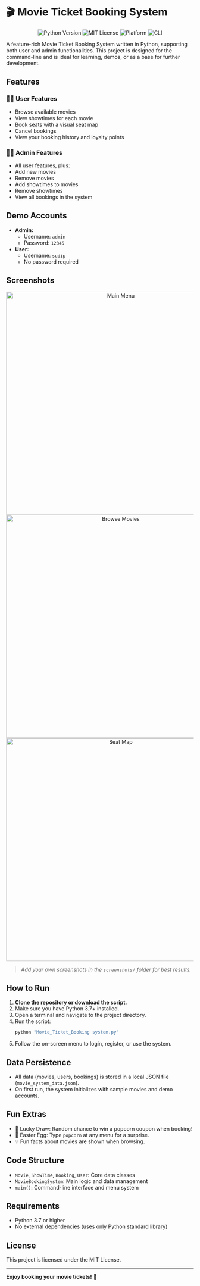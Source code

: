 # 🎬 Movie Ticket Booking System

<p align="center">
  <img src="https://img.shields.io/badge/Python-3.7%2B-blue.svg" alt="Python Version">
  <img src="https://img.shields.io/badge/License-MIT-green.svg" alt="MIT License">
  <img src="https://img.shields.io/badge/Platform-Windows%20%7C%20Linux%20%7C%20MacOS-lightgrey" alt="Platform">
  <img src="https://img.shields.io/badge/CLI-Application-orange" alt="CLI">
</p>

A feature-rich Movie Ticket Booking System written in Python, supporting both user and admin functionalities. This project is designed for the command-line and is ideal for learning, demos, or as a base for further development.

## Features

### 🧑‍💼 User Features
- Browse available movies
- View showtimes for each movie
- Book seats with a visual seat map
- Cancel bookings
- View your booking history and loyalty points

### 👩‍💼 Admin Features
- All user features, plus:
- Add new movies
- Remove movies
- Add showtimes to movies
- Remove showtimes
- View all bookings in the system

## Demo Accounts
- **Admin:**
  - Username: `admin`
  - Password: `12345`
- **User:**
  - Username: `sudip`
  - No password required

## Screenshots

<p align="center">
  <img src="screenshots/main_menu.png" alt="Main Menu" width="600">
  <br>
  <img src="screenshots/browse_movies.png" alt="Browse Movies" width="600">
  <br>
  <img src="screenshots/seat_map.png" alt="Seat Map" width="600">
</p>

> _Add your own screenshots in the `screenshots/` folder for best results._

## How to Run

1. **Clone the repository or download the script.**
2. Make sure you have Python 3.7+ installed.
3. Open a terminal and navigate to the project directory.
4. Run the script:
   ```bash
   python "Movie_Ticket_Booking system.py"
   ```
5. Follow the on-screen menu to login, register, or use the system.

## Data Persistence
- All data (movies, users, bookings) is stored in a local JSON file (`movie_system_data.json`).
- On first run, the system initializes with sample movies and demo accounts.

## Fun Extras
- 🎲 Lucky Draw: Random chance to win a popcorn coupon when booking!
- 🍿 Easter Egg: Type `popcorn` at any menu for a surprise.
- 💡 Fun facts about movies are shown when browsing.

## Code Structure
- `Movie`, `ShowTime`, `Booking`, `User`: Core data classes
- `MovieBookingSystem`: Main logic and data management
- `main()`: Command-line interface and menu system

## Requirements
- Python 3.7 or higher
- No external dependencies (uses only Python standard library)

## License
This project is licensed under the MIT License.

---

**Enjoy booking your movie tickets!** 🍿
